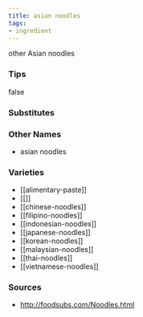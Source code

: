 ```yaml
---
title: asian noodles
tags:
- ingredient
---
```

other Asian noodles

### Tips
false

### Substitutes


### Other Names

* asian noodles

### Varieties

* [[alimentary-paste]]
* [[]]
* [[chinese-noodles]]
* [[filipino-noodles]]
* [[indonesian-noodles]]
* [[japanese-noodles]]
* [[korean-noodles]]
* [[malaysian-noodles]]
* [[thai-noodles]]
* [[vietnamese-noodles]]

### Sources
* http://foodsubs.com/Noodles.html
